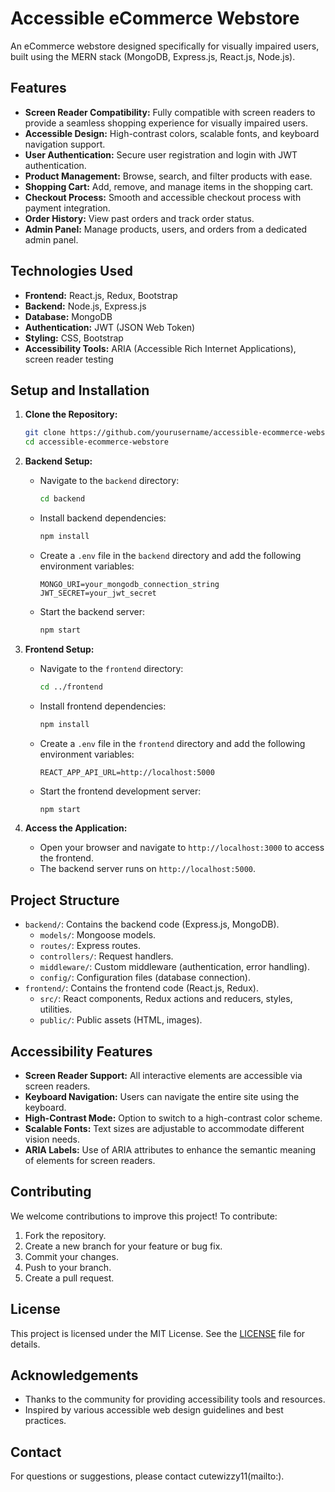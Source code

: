 # Accessible eCommerce Webstore

An eCommerce webstore designed specifically for visually impaired users, built using the MERN stack (MongoDB, Express.js, React.js, Node.js).

## Features

- **Screen Reader Compatibility:** Fully compatible with screen readers to provide a seamless shopping experience for visually impaired users.
- **Accessible Design:** High-contrast colors, scalable fonts, and keyboard navigation support.
- **User Authentication:** Secure user registration and login with JWT authentication.
- **Product Management:** Browse, search, and filter products with ease.
- **Shopping Cart:** Add, remove, and manage items in the shopping cart.
- **Checkout Process:** Smooth and accessible checkout process with payment integration.
- **Order History:** View past orders and track order status.
- **Admin Panel:** Manage products, users, and orders from a dedicated admin panel.

## Technologies Used

- **Frontend:** React.js, Redux, Bootstrap
- **Backend:** Node.js, Express.js
- **Database:** MongoDB
- **Authentication:** JWT (JSON Web Token)
- **Styling:** CSS, Bootstrap
- **Accessibility Tools:** ARIA (Accessible Rich Internet Applications), screen reader testing

## Setup and Installation

1. **Clone the Repository:**

    ```bash
    git clone https://github.com/yourusername/accessible-ecommerce-webstore.git
    cd accessible-ecommerce-webstore
    ```

2. **Backend Setup:**

    - Navigate to the `backend` directory:

        ```bash
        cd backend
        ```

    - Install backend dependencies:

        ```bash
        npm install
        ```

    - Create a `.env` file in the `backend` directory and add the following environment variables:

        ```plaintext
        MONGO_URI=your_mongodb_connection_string
        JWT_SECRET=your_jwt_secret
        ```

    - Start the backend server:

        ```bash
        npm start
        ```

3. **Frontend Setup:**

    - Navigate to the `frontend` directory:

        ```bash
        cd ../frontend
        ```

    - Install frontend dependencies:

        ```bash
        npm install
        ```

    - Create a `.env` file in the `frontend` directory and add the following environment variables:

        ```plaintext
        REACT_APP_API_URL=http://localhost:5000
        ```

    - Start the frontend development server:

        ```bash
        npm start
        ```

4. **Access the Application:**

    - Open your browser and navigate to `http://localhost:3000` to access the frontend.
    - The backend server runs on `http://localhost:5000`.

## Project Structure

- `backend/`: Contains the backend code (Express.js, MongoDB).
    - `models/`: Mongoose models.
    - `routes/`: Express routes.
    - `controllers/`: Request handlers.
    - `middleware/`: Custom middleware (authentication, error handling).
    - `config/`: Configuration files (database connection).
- `frontend/`: Contains the frontend code (React.js, Redux).
    - `src/`: React components, Redux actions and reducers, styles, utilities.
    - `public/`: Public assets (HTML, images).

## Accessibility Features

- **Screen Reader Support:** All interactive elements are accessible via screen readers.
- **Keyboard Navigation:** Users can navigate the entire site using the keyboard.
- **High-Contrast Mode:** Option to switch to a high-contrast color scheme.
- **Scalable Fonts:** Text sizes are adjustable to accommodate different vision needs.
- **ARIA Labels:** Use of ARIA attributes to enhance the semantic meaning of elements for screen readers.

## Contributing

We welcome contributions to improve this project! To contribute:

1. Fork the repository.
2. Create a new branch for your feature or bug fix.
3. Commit your changes.
4. Push to your branch.
5. Create a pull request.

## License

This project is licensed under the MIT License. See the [LICENSE](LICENSE) file for details.

## Acknowledgements

- Thanks to the community for providing accessibility tools and resources.
- Inspired by various accessible web design guidelines and best practices.

## Contact

For questions or suggestions, please contact cutewizzy11(mailto:).
